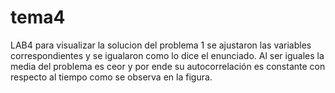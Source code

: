 # tema4
LAB4
para visualizar la solucion del problema 1 se ajustaron las variables correspondientes y se igualaron como lo dice el enunciado. Al ser iguales la media del problema es ceor y por ende su autocorrelación es constante con respecto al tiempo como se observa en la figura.
